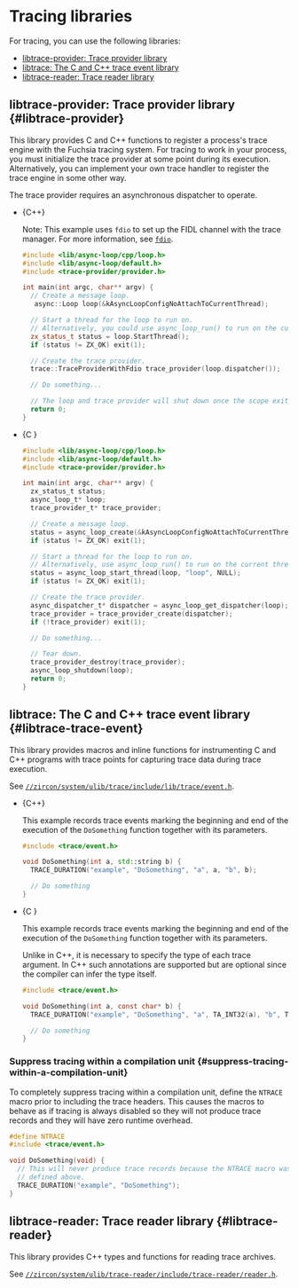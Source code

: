 # Tracing libraries

For tracing, you can use the following libraries:

* [libtrace-provider: Trace provider library](#libtrace-provider)
* [libtrace: The C and C++ trace event library](#libtrace-trace-event)
* [libtrace-reader: Trace reader library](#libtrace-reader)

## libtrace-provider: Trace provider library {#libtrace-provider}

This library provides C and C++ functions to register a process's trace
engine with the Fuchsia tracing system. For tracing to work in your process,
you must initialize the trace provider at some point during its execution.
Alternatively, you can implement your own trace handler to register the
trace engine in some other way.

The trace provider requires an asynchronous dispatcher to operate.

* {C++}

  Note: This example uses `fdio` to set up the FIDL channel with the trace
  manager. For more information, see
  [`fdio`](/docs/concepts/filesystems/life_of_an_open.md#fdio).

  ```c++
  #include <lib/async-loop/cpp/loop.h>
  #include <lib/async-loop/default.h>
  #include <trace-provider/provider.h>

  int main(int argc, char** argv) {
    // Create a message loop.
     async::Loop loop(&kAsyncLoopConfigNoAttachToCurrentThread);

    // Start a thread for the loop to run on.
    // Alternatively, you could use async_loop_run() to run on the current thread.
    zx_status_t status = loop.StartThread();
    if (status != ZX_OK) exit(1);

    // Create the trace provider.
    trace::TraceProviderWithFdio trace_provider(loop.dispatcher());

    // Do something...

    // The loop and trace provider will shut down once the scope exits.
    return 0;
  }
  ```

* {C }

  ```c
  #include <lib/async-loop/cpp/loop.h>
  #include <lib/async-loop/default.h>
  #include <trace-provider/provider.h>

  int main(int argc, char** argv) {
    zx_status_t status;
    async_loop_t* loop;
    trace_provider_t* trace_provider;

    // Create a message loop.
    status = async_loop_create(&kAsyncLoopConfigNoAttachToCurrentThread, &loop);
    if (status != ZX_OK) exit(1);

    // Start a thread for the loop to run on.
    // Alternatively, use async_loop_run() to run on the current thread.
    status = async_loop_start_thread(loop, "loop", NULL);
    if (status != ZX_OK) exit(1);

    // Create the trace provider.
    async_dispatcher_t* dispatcher = async_loop_get_dispatcher(loop);
    trace_provider = trace_provider_create(dispatcher);
    if (!trace_provider) exit(1);

    // Do something...

    // Tear down.
    trace_provider_destroy(trace_provider);
    async_loop_shutdown(loop);
    return 0;
  }
  ```

## libtrace: The C and C++ trace event library {#libtrace-trace-event}

This library provides macros and inline functions for instrumenting C and C++
programs with trace points for capturing trace data during trace execution.

See [`//zircon/system/ulib/trace/include/lib/trace/event.h`](/zircon/system/ulib/trace/include/lib/trace/event.h).

* {C++}

  This example records trace events marking the beginning and end of the
  execution of the `DoSomething` function together with its parameters.

  ```c++
  #include <trace/event.h>

  void DoSomething(int a, std::string b) {
    TRACE_DURATION("example", "DoSomething", "a", a, "b", b);

    // Do something
  }
  ```

* {C }

  This example records trace events marking the beginning and end of the
  execution of the `DoSomething` function together with its parameters.

  Unlike in C++, it is necessary to specify the type of each trace argument.
  In C++ such annotations are supported but are optional since the compiler
  can infer the type itself.

  ```c
  #include <trace/event.h>

  void DoSomething(int a, const char* b) {
    TRACE_DURATION("example", "DoSomething", "a", TA_INT32(a), "b", TA_STRING(b));

    // Do something
  }
  ```

### Suppress tracing within a compilation unit {#suppress-tracing-within-a-compilation-unit}

To completely suppress tracing within a compilation unit, define the `NTRACE`
macro prior to including the trace headers. This causes the macros to
behave as if tracing is always disabled so they will not produce trace
records and they will have zero runtime overhead.

```c
#define NTRACE
#include <trace/event.h>

void DoSomething(void) {
  // This will never produce trace records because the NTRACE macro was
  // defined above.
  TRACE_DURATION("example", "DoSomething");
}
```

## libtrace-reader: Trace reader library {#libtrace-reader}

This library provides C++ types and functions for reading trace archives.

See [`//zircon/system/ulib/trace-reader/include/trace-reader/reader.h`](/zircon/system/ulib/trace-reader/include/trace-reader/reader.h).

